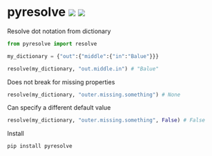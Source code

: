 # pyresolve [![](https://img.shields.io/pypi/v/pyresolve?style=flat-square)](https://pypi.org/project/pyresolve/) [![](https://img.shields.io/static/v1?label=github&message=pyresolve&labelColor=black&color=3572a5&style=flat-square&logo=github)](https://github.com/fiverr/pyresolve)

Resolve dot notation from dictionary

```py
from pyresolve import resolve

my_dictionary = {"out":{"middle":{"in":"Balue"}}}

resolve(my_dictionary, "out.middle.in") # "Balue"
```

Does not break for missing properties
```py
resolve(my_dictionary, "outer.missing.something") # None
```

Can specify a different default value
```py
resolve(my_dictionary, "outer.missing.something", False) # False
```

Install

```bash
pip install pyresolve
```
